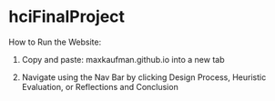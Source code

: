 # hciFinalProject

How to Run the Website: 
1. Copy and paste: maxkaufman.github.io into a new tab 

2. Navigate using the Nav Bar by clicking Design Process, Heuristic Evaluation, or Reflections and Conclusion
